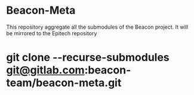 # Beacon-Meta

This repository aggregate all the submodules of the Beacon project.
It will be mirrored to the Epitech repository

# git clone --recurse-submodules git@gitlab.com:beacon-team/beacon-meta.git
